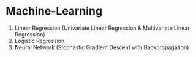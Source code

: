 # Machine-Learning
1. Linear Regression (Univariate Linear Regression & Multivariate Linear Regression)
2. Logistic Regression 
3. Neural Network (Stochastic Gradient Descent with Backpropagation)
